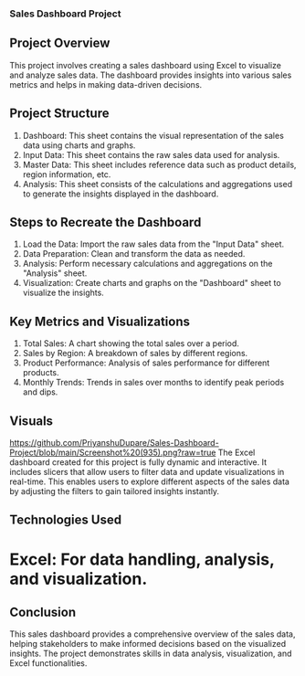 ### Sales Dashboard Project
## Project Overview
This project involves creating a sales dashboard using Excel to visualize and analyze sales data. The dashboard provides insights into various sales metrics and helps in making data-driven decisions.

## Project Structure
 1) Dashboard: This sheet contains the visual representation of the sales data using charts and graphs.
 2) Input Data: This sheet contains the raw sales data used for analysis.
 3) Master Data: This sheet includes reference data such as product details, region information, etc.
 4) Analysis: This sheet consists of the calculations and aggregations used to generate the insights displayed in the dashboard.

## Steps to Recreate the Dashboard
1) Load the Data: Import the raw sales data from the "Input Data" sheet.
2) Data Preparation: Clean and transform the data as needed.
3) Analysis: Perform necessary calculations and aggregations on the "Analysis" sheet.
4) Visualization: Create charts and graphs on the "Dashboard" sheet to visualize the insights.
   
## Key Metrics and Visualizations
1) Total Sales: A chart showing the total sales over a period.
2) Sales by Region: A breakdown of sales by different regions.
3) Product Performance: Analysis of sales performance for different products.
4) Monthly Trends: Trends in sales over months to identify peak periods and dips.

## Visuals
https://github.com/PriyanshuDupare/Sales-Dashboard-Project/blob/main/Screenshot%20(935).png?raw=true
The Excel dashboard created for this project is fully dynamic and interactive. It includes slicers that allow users to filter data and update visualizations in real-time. This enables users to explore different aspects of the sales data by adjusting the filters to gain tailored insights instantly.

## Technologies Used
# Excel: For data handling, analysis, and visualization.

## Conclusion
This sales dashboard provides a comprehensive overview of the sales data, helping stakeholders to make informed decisions based on the visualized insights. The project demonstrates skills in data analysis, visualization, and Excel functionalities.


